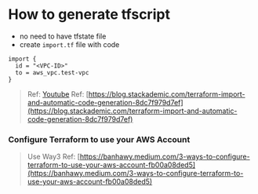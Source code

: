 # How to generate tfscript

- no need to have tfstate file
- create `import.tf` file with code
```
import {
  id = "<VPC-ID>"
  to = aws_vpc.test-vpc
}
```

> Ref: [Youtube](https://www.youtube.com/watch?v=Za2BLzl1U5I)
> Ref: [https://blog.stackademic.com/terraform-import-and-automatic-code-generation-8dc7f979d7ef](https://blog.stackademic.com/terraform-import-and-automatic-code-generation-8dc7f979d7ef)

### Configure Terraform to use your AWS Account

> Use Way3
> Ref: [https://banhawy.medium.com/3-ways-to-configure-terraform-to-use-your-aws-account-fb00a08ded5](https://banhawy.medium.com/3-ways-to-configure-terraform-to-use-your-aws-account-fb00a08ded5)